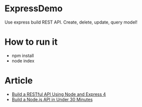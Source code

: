 # ExpressDemo
Use express build REST API. Create, delete, update, query model!

# How to run it 
* npm install
* node index

# Article
* [Build a RESTful API Using Node and Express 4](https://scotch.io/tutorials/build-a-restful-api-using-node-and-express-4#toc-our-application)
* [Build a Node.js API in Under 30 Minutes](https://medium.freecodecamp.org/building-a-simple-node-js-api-in-under-30-minutes-a07ea9e390d2)
